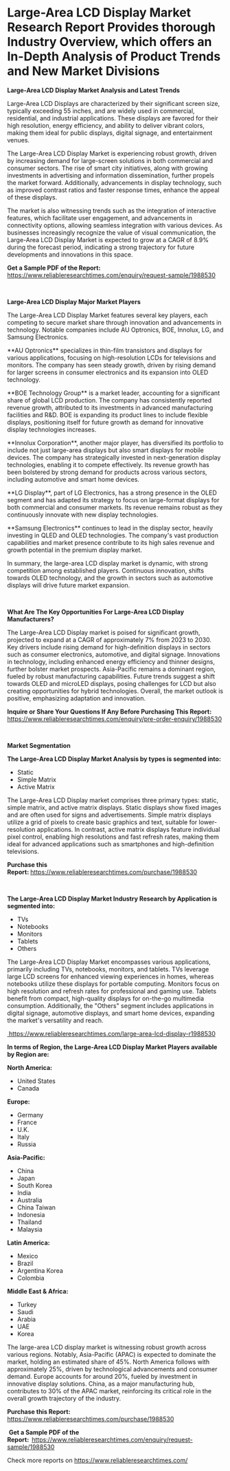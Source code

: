 <p><h1>Large-Area LCD Display Market Research Report Provides thorough Industry Overview, which offers an In-Depth Analysis of Product Trends and New Market Divisions</h1></p><p><strong>Large-Area LCD Display Market Analysis and Latest Trends</strong></p>
<p><p>Large-Area LCD Displays are characterized by their significant screen size, typically exceeding 55 inches, and are widely used in commercial, residential, and industrial applications. These displays are favored for their high resolution, energy efficiency, and ability to deliver vibrant colors, making them ideal for public displays, digital signage, and entertainment venues.</p><p>The Large-Area LCD Display Market is experiencing robust growth, driven by increasing demand for large-screen solutions in both commercial and consumer sectors. The rise of smart city initiatives, along with growing investments in advertising and information dissemination, further propels the market forward. Additionally, advancements in display technology, such as improved contrast ratios and faster response times, enhance the appeal of these displays.</p><p>The market is also witnessing trends such as the integration of interactive features, which facilitate user engagement, and advancements in connectivity options, allowing seamless integration with various devices. As businesses increasingly recognize the value of visual communication, the Large-Area LCD Display Market is expected to grow at a CAGR of 8.9% during the forecast period, indicating a strong trajectory for future developments and innovations in this space.</p></p>
<p><strong>Get a Sample PDF of the Report:&nbsp;</strong> <a href="https://www.reliableresearchtimes.com/enquiry/request-sample/1988530?utm_campaign=3355&utm_medium=2&utm_source=Github&utm_content=ia&utm_term=28032025&utm_id=large-area-lcd-display">https://www.reliableresearchtimes.com/enquiry/request-sample/1988530</a></p>
<p>&nbsp;</p>
<p><strong>Large-Area LCD Display Major Market Players</strong></p>
<p><p>The Large-Area LCD Display Market features several key players, each competing to secure market share through innovation and advancements in technology. Notable companies include AU Optronics, BOE, Innolux, LG, and Samsung Electronics.</p><p>**AU Optronics** specializes in thin-film transistors and displays for various applications, focusing on high-resolution LCDs for televisions and monitors. The company has seen steady growth, driven by rising demand for larger screens in consumer electronics and its expansion into OLED technology.</p><p>**BOE Technology Group** is a market leader, accounting for a significant share of global LCD production. The company has consistently reported revenue growth, attributed to its investments in advanced manufacturing facilities and R&D. BOE is expanding its product lines to include flexible displays, positioning itself for future growth as demand for innovative display technologies increases.</p><p>**Innolux Corporation**, another major player, has diversified its portfolio to include not just large-area displays but also smart displays for mobile devices. The company has strategically invested in next-generation display technologies, enabling it to compete effectively. Its revenue growth has been bolstered by strong demand for products across various sectors, including automotive and smart home devices.</p><p>**LG Display**, part of LG Electronics, has a strong presence in the OLED segment and has adapted its strategy to focus on large-format displays for both commercial and consumer markets. Its revenue remains robust as they continuously innovate with new display technologies.</p><p>**Samsung Electronics** continues to lead in the display sector, heavily investing in QLED and OLED technologies. The company's vast production capabilities and market presence contribute to its high sales revenue and growth potential in the premium display market.</p><p>In summary, the large-area LCD display market is dynamic, with strong competition among established players. Continuous innovation, shifts towards OLED technology, and the growth in sectors such as automotive displays will drive future market expansion.</p></p>
<p>&nbsp;</p>
<p><strong>What Are The Key Opportunities For Large-Area LCD Display Manufacturers?</strong></p>
<p><p>The Large-Area LCD Display market is poised for significant growth, projected to expand at a CAGR of approximately 7% from 2023 to 2030. Key drivers include rising demand for high-definition displays in sectors such as consumer electronics, automotive, and digital signage. Innovations in technology, including enhanced energy efficiency and thinner designs, further bolster market prospects. Asia-Pacific remains a dominant region, fueled by robust manufacturing capabilities. Future trends suggest a shift towards OLED and microLED displays, posing challenges for LCD but also creating opportunities for hybrid technologies. Overall, the market outlook is positive, emphasizing adaptation and innovation.</p></p>
<p><strong>Inquire or Share Your Questions If Any Before Purchasing This Report:</strong> <a href="https://www.reliableresearchtimes.com/enquiry/pre-order-enquiry/1988530?utm_campaign=3355&utm_medium=2&utm_source=Github&utm_content=ia&utm_term=28032025&utm_id=large-area-lcd-display">https://www.reliableresearchtimes.com/enquiry/pre-order-enquiry/1988530</a></p>
<p>&nbsp;</p>
<p><strong>Market Segmentation</strong></p>
<p><strong>The Large-Area LCD Display Market Analysis by types is segmented into:</strong></p>
<p><ul><li>Static</li><li>Simple Matrix</li><li>Active Matrix</li></ul></p>
<p><p>The Large-Area LCD Display market comprises three primary types: static, simple matrix, and active matrix displays. Static displays show fixed images and are often used for signs and advertisements. Simple matrix displays utilize a grid of pixels to create basic graphics and text, suitable for lower-resolution applications. In contrast, active matrix displays feature individual pixel control, enabling high resolutions and fast refresh rates, making them ideal for advanced applications such as smartphones and high-definition televisions.</p></p>
<p><strong>Purchase this Report:&nbsp;</strong><a href="https://www.reliableresearchtimes.com/purchase/1988530?utm_campaign=3355&utm_medium=2&utm_source=Github&utm_content=ia&utm_term=28032025&utm_id=large-area-lcd-display">https://www.reliableresearchtimes.com/purchase/1988530</a></p>
<p>&nbsp;</p>
<p><strong>The Large-Area LCD Display Market Industry Research by Application is segmented into:</strong></p>
<p><ul><li>TVs</li><li>Notebooks</li><li>Monitors</li><li>Tablets</li><li>Others</li></ul></p>
<p><p>The Large-Area LCD Display Market encompasses various applications, primarily including TVs, notebooks, monitors, and tablets. TVs leverage large LCD screens for enhanced viewing experiences in homes, whereas notebooks utilize these displays for portable computing. Monitors focus on high resolution and refresh rates for professional and gaming use. Tablets benefit from compact, high-quality displays for on-the-go multimedia consumption. Additionally, the "Others" segment includes applications in digital signage, automotive displays, and smart home devices, expanding the market's versatility and reach.</p></p>
<p><a href="https://www.reliableresearchtimes.com/large-area-lcd-display-r1988530?utm_campaign=3355&utm_medium=2&utm_source=Github&utm_content=ia&utm_term=28032025&utm_id=large-area-lcd-display">&nbsp;https://www.reliableresearchtimes.com/large-area-lcd-display-r1988530</a></p>
<p><strong>In terms of Region, the Large-Area LCD Display Market Players available by Region are:</strong></p>
<p>
    <p> <strong> North America: </strong>
        <ul>
            <li>United States</li>
            <li>Canada</li>
        </ul>
        </p> 
    <p> <strong> Europe: </strong>
        <ul>
            <li>Germany</li>
            <li>France</li>
            <li>U.K.</li>
            <li>Italy</li>
            <li>Russia</li>
        </ul>
        </p> 
    <p> <strong> Asia-Pacific: </strong>
        <ul>
            <li>China</li>
            <li>Japan</li>
            <li>South Korea</li>
            <li>India</li>
            <li>Australia</li>
            <li>China Taiwan</li>
            <li>Indonesia</li>
            <li>Thailand</li>
            <li>Malaysia</li>
        </ul>
        </p> 
    <p> <strong> Latin America: </strong>
        <ul>
            <li>Mexico</li>
            <li>Brazil</li>
            <li>Argentina Korea</li>
            <li>Colombia</li>
        </ul>
        </p> 
    <p> <strong> Middle East & Africa: </strong>
        <ul>
            <li>Turkey</li>
            <li>Saudi</li>
            <li>Arabia</li>
            <li>UAE</li>
            <li>Korea</li>
        </ul>
    </p>
    </p>
<p><p>The large-area LCD display market is witnessing robust growth across various regions. Notably, Asia-Pacific (APAC) is expected to dominate the market, holding an estimated share of 45%. North America follows with approximately 25%, driven by technological advancements and consumer demand. Europe accounts for around 20%, fueled by investment in innovative display solutions. China, as a major manufacturing hub, contributes to 30% of the APAC market, reinforcing its critical role in the overall growth trajectory of the industry.</p></p>
<p><strong>Purchase this Report: </strong><a href="https://www.reliableresearchtimes.com/purchase/1988530?utm_campaign=3355&utm_medium=2&utm_source=Github&utm_content=ia&utm_term=28032025&utm_id=large-area-lcd-display">https://www.reliableresearchtimes.com/purchase/1988530</a></p>
<p>&nbsp;<strong>Get a Sample PDF of the Report:&nbsp;&nbsp;</strong><a href="https://www.reliableresearchtimes.com/enquiry/request-sample/1988530?utm_campaign=3355&utm_medium=2&utm_source=Github&utm_content=ia&utm_term=28032025&utm_id=large-area-lcd-display">https://www.reliableresearchtimes.com/enquiry/request-sample/1988530</a></p>
<p><strong></strong></p>
<p>Check more reports on <a href="https://www.reliableresearchtimes.com/?utm_campaign=3355&utm_medium=2&utm_source=Github&utm_content=ia&utm_term=28032025&utm_id=large-area-lcd-display">https://www.reliableresearchtimes.com/</a></p>